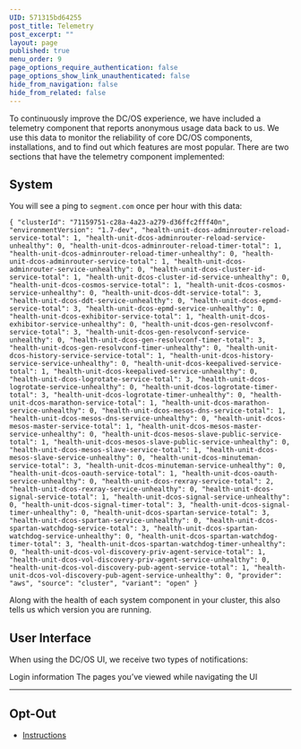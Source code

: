 ```yaml
---
UID: 571315bd64255
post_title: Telemetry
post_excerpt: ""
layout: page
published: true
menu_order: 9
page_options_require_authentication: false
page_options_show_link_unauthenticated: false
hide_from_navigation: false
hide_from_related: false
---
```

To continuously improve the DC/OS experience, we have included a telemetry component that reports anonymous usage data back to us. We use this data to monitor the reliability of core DC/OS components, installations, and to find out which features are most popular. There are two sections that have the telemetry component implemented:

## System

You will see a ping to `segment.com` once per hour with this data:

    { "clusterId": "71159751-c28a-4a23-a279-d36ffc2fff40n", "environmentVersion": "1.7-dev", "health-unit-dcos-adminrouter-reload-service-total": 1, "health-unit-dcos-adminrouter-reload-service-unhealthy": 0, "health-unit-dcos-adminrouter-reload-timer-total": 1, "health-unit-dcos-adminrouter-reload-timer-unhealthy": 0, "health-unit-dcos-adminrouter-service-total": 1, "health-unit-dcos-adminrouter-service-unhealthy": 0, "health-unit-dcos-cluster-id-service-total": 1, "health-unit-dcos-cluster-id-service-unhealthy": 0, "health-unit-dcos-cosmos-service-total": 1, "health-unit-dcos-cosmos-service-unhealthy": 0, "health-unit-dcos-ddt-service-total": 3, "health-unit-dcos-ddt-service-unhealthy": 0, "health-unit-dcos-epmd-service-total": 3, "health-unit-dcos-epmd-service-unhealthy": 0, "health-unit-dcos-exhibitor-service-total": 1, "health-unit-dcos-exhibitor-service-unhealthy": 0, "health-unit-dcos-gen-resolvconf-service-total": 3, "health-unit-dcos-gen-resolvconf-service-unhealthy": 0, "health-unit-dcos-gen-resolvconf-timer-total": 3, "health-unit-dcos-gen-resolvconf-timer-unhealthy": 0, "health-unit-dcos-history-service-service-total": 1, "health-unit-dcos-history-service-service-unhealthy": 0, "health-unit-dcos-keepalived-service-total": 1, "health-unit-dcos-keepalived-service-unhealthy": 0, "health-unit-dcos-logrotate-service-total": 3, "health-unit-dcos-logrotate-service-unhealthy": 0, "health-unit-dcos-logrotate-timer-total": 3, "health-unit-dcos-logrotate-timer-unhealthy": 0, "health-unit-dcos-marathon-service-total": 1, "health-unit-dcos-marathon-service-unhealthy": 0, "health-unit-dcos-mesos-dns-service-total": 1, "health-unit-dcos-mesos-dns-service-unhealthy": 0, "health-unit-dcos-mesos-master-service-total": 1, "health-unit-dcos-mesos-master-service-unhealthy": 0, "health-unit-dcos-mesos-slave-public-service-total": 1, "health-unit-dcos-mesos-slave-public-service-unhealthy": 0, "health-unit-dcos-mesos-slave-service-total": 1, "health-unit-dcos-mesos-slave-service-unhealthy": 0, "health-unit-dcos-minuteman-service-total": 3, "health-unit-dcos-minuteman-service-unhealthy": 0, "health-unit-dcos-oauth-service-total": 1, "health-unit-dcos-oauth-service-unhealthy": 0, "health-unit-dcos-rexray-service-total": 2, "health-unit-dcos-rexray-service-unhealthy": 0, "health-unit-dcos-signal-service-total": 1, "health-unit-dcos-signal-service-unhealthy": 0, "health-unit-dcos-signal-timer-total": 3, "health-unit-dcos-signal-timer-unhealthy": 0, "health-unit-dcos-spartan-service-total": 3, "health-unit-dcos-spartan-service-unhealthy": 0, "health-unit-dcos-spartan-watchdog-service-total": 3, "health-unit-dcos-spartan-watchdog-service-unhealthy": 0, "health-unit-dcos-spartan-watchdog-timer-total": 3, "health-unit-dcos-spartan-watchdog-timer-unhealthy": 0, "health-unit-dcos-vol-discovery-priv-agent-service-total": 1, "health-unit-dcos-vol-discovery-priv-agent-service-unhealthy": 0, "health-unit-dcos-vol-discovery-pub-agent-service-total": 1, "health-unit-dcos-vol-discovery-pub-agent-service-unhealthy": 0, "provider": "aws", "source": "cluster", "variant": "open" }
    

Along with the health of each system component in your cluster, this also tells us which version you are running.

## User Interface

When using the DC/OS UI, we receive two types of notifications:

Login information The pages you’ve viewed while navigating the UI

* * *

## Opt-Out

*   [Instructions][1]

 [1]: /administration/opt-out/